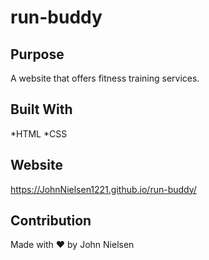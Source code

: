 # run-buddy

## Purpose
A website that offers fitness training services.

## Built With
*HTML
*CSS

## Website
https://JohnNielsen1221.github.io/run-buddy/

## Contribution
Made with ❤️ by John Nielsen
